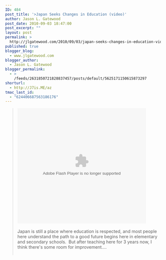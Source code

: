 ```yaml
---
ID: 484
post_title: '>Japan Seeks Changes in Education (video)'
author: Jason L. Gatewood
post_date: 2010-09-03 18:47:00
post_excerpt: ""
layout: post
permalink: >
  http://jlgatewood.com/2010/09/03/japan-seeks-changes-in-education-video/
published: true
blogger_blog:
  - www.jlgatewood.com
blogger_author:
  - Jason L. Gatewood
blogger_permalink:
  - >
    /feeds/2631850721828837457/posts/default/5625171150615873297
shorturl:
  - http://J7is.ME/az
tmac_last_id:
  - "624406687563186176"
---
```

><object classid="clsid:D27CDB6E-AE6D-11cf-96B8-444553540000" height="374" width="416"><param name="allowfullscreen" value="true" /><param name="allowscriptaccess" value="always" /><param name="wmode" value="transparent" /><param name="movie" value="http://i.cdn.turner.com/cnn/.element/apps/cvp/3.0/swf/cnn_416x234_embed.swf?context=embed_edition&videoId=world/2010/09/02/lah.japan.education.cnn" /><param name="bgcolor" value="#000000" /><embed src="http://i.cdn.turner.com/cnn/.element/apps/cvp/3.0/swf/cnn_416x234_embed.swf?context=embed_edition&videoId=world/2010/09/02/lah.japan.education.cnn" type="application/x-shockwave-flash" bgcolor="#000000" allowfullscreen="true" allowscriptaccess="always" width="416" wmode="transparent" height="374"></embed></object><br /><br />Japan is still a place where education is respected, and most people here understand the path to a good future begins here in elementary and secondary schools.  But after teaching here for 3 years now, I think there's some room for improvement....<br /><br /><img src="http://www.jlgatewood.com/wp-content/uploads/2012/01/RuCMf.jpg" width="1" height="1" />